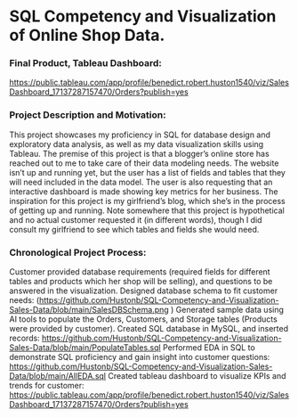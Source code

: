 # SQL Competency and Visualization of Online Shop Data.
### Final Product, Tableau Dashboard: 
https://public.tableau.com/app/profile/benedict.robert.huston1540/viz/SalesDashboard_17137287157470/Orders?publish=yes 

### Project Description and Motivation:
This project showcases my proficiency in SQL for database design and exploratory data analysis, as well as my data visualization skills using Tableau. 
The premise of this project is that a blogger’s online store has reached out to me to take care of their data modeling needs. The website isn’t up and running yet, but the user has a list of fields and tables that they will need included in the data model. The user is also requesting that an interactive dashboard is made showing key metrics for her business. The inspiration for this project is my girlfriend’s blog, which she’s in the process of getting up and running. Note somewhere that this project is hypothetical and no actual customer requested it (in different words), though I did consult my girlfriend to see which tables and fields she would need.

### Chronological Project Process:
Customer provided database requirements (required fields for different tables and products which her shop will be selling), and questions to be answered in the visualization.
Designed database schema to fit customer needs: (https://github.com/Hustonb/SQL-Competency-and-Visualization-Sales-Data/blob/main/SalesDBSchema.png ) 
Generated sample data using AI tools to populate the Orders, Customers, and Storage tables (Products were provided by customer).
Created SQL database in MySQL, and inserted records: https://github.com/Hustonb/SQL-Competency-and-Visualization-Sales-Data/blob/main/PopulateTables.sql 
Performed EDA in SQL to demonstrate SQL proficiency and gain insight into customer questions: https://github.com/Hustonb/SQL-Competency-and-Visualization-Sales-Data/blob/main/AllEDA.sql 
Created tableau dashboard to visualize KPIs and trends for customer: https://public.tableau.com/app/profile/benedict.robert.huston1540/viz/SalesDashboard_17137287157470/Orders?publish=yes 
